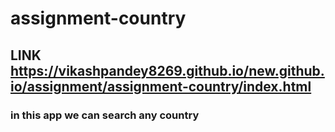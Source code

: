 # assignment-country
## LINK https://vikashpandey8269.github.io/new.github.io/assignment/assignment-country/index.html
### in this app we can search any country
